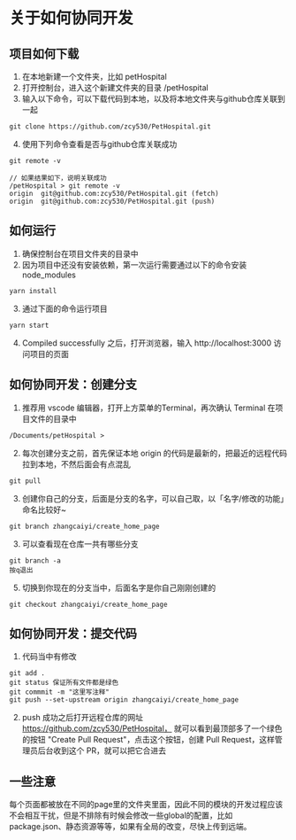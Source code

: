 # 关于如何协同开发

## 项目如何下载
1. 在本地新建一个文件夹，比如 petHospital
2. 打开控制台，进入这个新建文件夹的目录 /petHospital
3. 输入以下命令，可以下载代码到本地，以及将本地文件夹与github仓库关联到一起
``` 
git clone https://github.com/zcy530/PetHospital.git 
```

4. 使用下列命令查看是否与github仓库关联成功
``` 
git remote -v

// 如果结果如下，说明关联成功
/petHospital > git remote -v
origin  git@github.com:zcy530/PetHospital.git (fetch)
origin  git@github.com:zcy530/PetHospital.git (push)
```
## 如何运行
1. 确保控制台在项目文件夹的目录中
2. 因为项目中还没有安装依赖，第一次运行需要通过以下的命令安装 node_modules
``` 
yarn install 
```
3. 通过下面的命令运行项目
``` 
yarn start
```
4. Compiled successfully 之后，打开浏览器，输入 http://localhost:3000 访问项目的页面

## 如何协同开发：创建分支

1. 推荐用 vscode 编辑器，打开上方菜单的Terminal，再次确认 Terminal 在项目文件的目录中
``` 
/Documents/petHospital > 
```
2. 每次创建分支之前，首先保证本地 origin 的代码是最新的，把最近的远程代码拉到本地，不然后面会有点混乱
``` 
git pull
```
3. 创建你自己的分支，后面是分支的名字，可以自己取，以「名字/修改的功能」命名比较好~
``` 
git branch zhangcaiyi/create_home_page
```
3. 可以查看现在仓库一共有哪些分支
```
git branch -a
按q退出
```
5. 切换到你现在的分支当中，后面名字是你自己刚刚创建的
``` 
git checkout zhangcaiyi/create_home_page
```


## 如何协同开发：提交代码

1. 代码当中有修改
``` 
git add .
git status 保证所有文件都是绿色
git commmit -m "这里写注释"
git push --set-upstream origin zhangcaiyi/create_home_page
```
2. push 成功之后打开远程仓库的网址 https://github.com/zcy530/PetHospital， 就可以看到最顶部多了一个绿色的按钮 "Create Pull Request"，点击这个按钮，创建 Pull Request，这样管理员后台收到这个 PR，就可以把它合进去

## 一些注意
每个页面都被放在不同的page里的文件夹里面，因此不同的模块的开发过程应该不会相互干扰，但是不排除有时候会修改一些global的配置，比如package.json、静态资源等等，如果有全局的改变，尽快上传到远端。